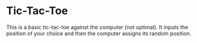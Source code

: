# Tic-Tac-Toe
This is a basic tic-tac-toe against the computer (not optimal).
It inputs the position of your choice and then the computer assigns its random position.
